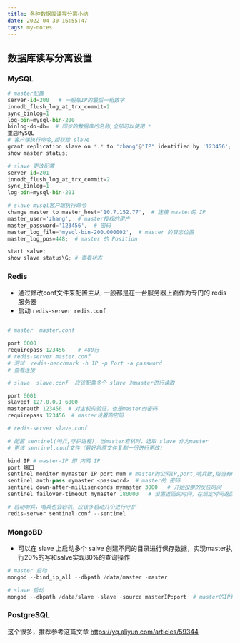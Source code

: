 ```yaml
---
title: 各种数据库读写分离小结
date: 2022-04-30 16:55:47
tags: my-notes
---
```

## 数据库读写分离设置

### MySQL

```python
# master配置
server-id=200   # 一般取IP的最后一组数字
innodb_flush_log_at_trx_commit=2
sync_binlog=1
log-bin=mysql-bin-200
binlog-do-db=  # 同步的数据库的名称,全部可以使用 *
重启MySQL
# 客户端执行命令,授权给 slave
grant replication slave on *.* to 'zhang'@"IP" identified by '123456';
show master status;

# slave 更改配置
server-id=201
innodb_flush_log_at_trx_commit=2
sync_binlog=1
log-bin=mysql-bin-201

# slave mysql客户端执行命令
change master to master_host='10.7.152.77',  # 连接 master的 IP
master_user='zhang',  # master授权的用户
master_password='123456',  # 密码
master_log_file='mysql-bin-200.000002',  # master 的日志位置
master_log_pos=448;  # master 的 Position

start salve;
show slave status\G; # 查看状态
```

### Redis

- 通过修改conf文件来配置主从, 一般都是在一台服务器上面作为专门的 redis 服务器
- 启动  `redis-server redis.conf `

```python

# master  master.conf

port 6000
requirepass 123456    # 480行
# redis-server master.conf
# 测试  redis-benchmark -h IP -p Port -a password
# 查看连接

# slave  slave.conf  应该配置多个 slave 对master进行读取

port 6001
slaveof 127.0.0.1 6000
masterauth 123456  # 对主机的验证，也是master的密码
requirepass 123456  # master设置的密码

# redis-server slave.conf

# 配置 sentinel(哨兵,守护进程)，当master宕机时，选取 slave 作为master
# 更该 sentinel.conf文件（最好将原文件复制一份进行更改）

bind IP # master-IP 即 内网 IP
port 端口
sentinel monitor mymaster IP port num # master的公网IP,port,哨兵数,指当有num个哨兵同时监测到master宕机时，开始选举新的master
sentinel anth-pass mymaster <password>  # master的 密码
sentinel down-after-millisenconds mymaster 3000   # 开始投票的反应时间
sentinel failover-timeout mymaster 180000   # 设置返回的时间，在规定时间返回可以继续作为master

# 启动哨兵，哨兵也会宕机，应该多启动几个进行守护
redis-server sentinel.conf --sentinel

```



### MongoBD

- 可以在 slave 上启动多个 salve 创建不同的目录进行保存数据，实现master执行20%的写和salve实现80%的查询操作

```python
# master 启动
mongod --bind_ip_all --dbpath /data/master -master

# slave 启动
mongod --dbpath /data/slave -slave -source masterIP:port  # master的IP和端口
```



### PostgreSQL

这个很多，推荐参考这篇文章 https://yq.aliyun.com/articles/59344